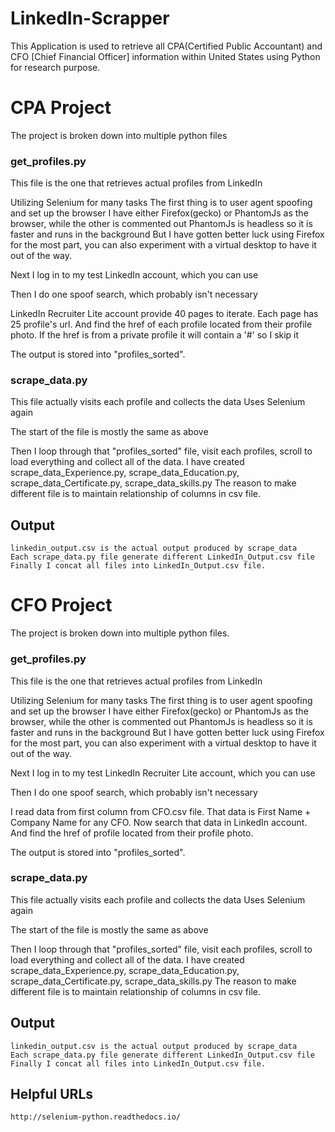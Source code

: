 # LinkedIn-Scrapper
This Application is used to retrieve all CPA(Certified Public Accountant) and CFO [Chief Financial Officer] information within United States using Python for research purpose.

# CPA Project
The project is broken down into multiple python files

### get_profiles.py
This file is the one that retrieves actual profiles from LinkedIn

Utilizing Selenium for many tasks
The first thing is to user agent spoofing and set up the browser
I have either Firefox(gecko) or PhantomJs as the browser, while the other is commented out
PhantomJs is headless so it is faster and runs in the background
But I have gotten better luck using Firefox for the most part, you can also experiment with a virtual desktop to have it out of the way.

Next I log in to my test LinkedIn account, which you can use

Then I do one spoof search, which probably isn't necessary 

LinkedIn Recruiter Lite account provide 40 pages to iterate. Each page has 25 profile's url.
And find the href of each profile located from their profile photo.
If the href is from a private profile it will contain a '#' so I skip it

The output is stored into "profiles_sorted". 

### scrape_data.py
This file actually visits each profile and collects the data
Uses Selenium again

The start of the file is mostly the same as above

Then I loop through that "profiles_sorted" file,
visit each profiles, scroll to load everything and collect all of the data.
I have created scrape_data_Experience.py, scrape_data_Education.py, scrape_data_Certificate.py, scrape_data_skills.py
The reason to make different file is to maintain relationship of columns in csv file.

## Output
	linkedin_output.csv is the actual output produced by scrape_data
	Each scrape_data.py file generate different LinkedIn_Output.csv file 
	Finally I concat all files into LinkedIn_Output.csv file. 
	
# CFO Project
The project is broken down into multiple python files.

### get_profiles.py
This file is the one that retrieves actual profiles from LinkedIn

Utilizing Selenium for many tasks
The first thing is to user agent spoofing and set up the browser
I have either Firefox(gecko) or PhantomJs as the browser, while the other is commented out
PhantomJs is headless so it is faster and runs in the background
But I have gotten better luck using Firefox for the most part, you can also experiment with a virtual desktop to have it out of the way.

Next I log in to my test LinkedIn Recruiter Lite account, which you can use

Then I do one spoof search, which probably isn't necessary 

I read data from first column from CFO.csv file.
That data is First Name + Company Name for any CFO.
Now search that data in LinkedIn account. 
And find the href of profile located from their profile photo.

The output is stored into "profiles_sorted".

### scrape_data.py

This file actually visits each profile and collects the data
Uses Selenium again

The start of the file is mostly the same as above

Then I loop through that "profiles_sorted" file,
visit each profiles, scroll to load everything and collect all of the data.
I have created scrape_data_Experience.py, scrape_data_Education.py, scrape_data_Certificate.py, scrape_data_skills.py
The reason to make different file is to maintain relationship of columns in csv file.

## Output
	linkedin_output.csv is the actual output produced by scrape_data
	Each scrape_data.py file generate different LinkedIn_Output.csv file 
	Finally I concat all files into LinkedIn_Output.csv file.
	
## Helpful URLs
	http://selenium-python.readthedocs.io/